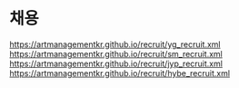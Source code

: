 # 채용

https://artmanagementkr.github.io/recruit/yg_recruit.xml  
https://artmanagementkr.github.io/recruit/sm_recruit.xml  
https://artmanagementkr.github.io/recruit/jyp_recruit.xml  
https://artmanagementkr.github.io/recruit/hybe_recruit.xml  
